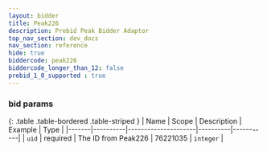 ```yaml
---
layout: bidder
title: Peak226
description: Prebid Peak Bidder Adaptor
top_nav_section: dev_docs
nav_section: reference
hide: true
biddercode: peak226
biddercode_longer_than_12: false
prebid_1_0_supported : true
---
```


### bid params

{: .table .table-bordered .table-striped }
| Name  | Scope    | Description         | Example  | Type      |
|-------|----------|---------------------|----------|-----------|
| `uid` | required | The ID from Peak226 | 76221035 | `integer` |
